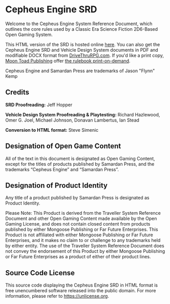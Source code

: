 # Cepheus Engine SRD

Welcome to the Cepheus Engine System Reference Document, which outlines the core rules used by a Classic Era Science Fiction 2D6-Based Open Gaming System.

This HTML version of the SRD is hosted online [here][srd]. You can also get the Cepheus Engine SRD and Vehicle Design System documents in PDF and modifiable DOCX format from [DriveThruRPG.com][dtrpg]. If you'd like a print copy, [Moon Toad Publishing][moontoad] offer [the rulebook print-on-demand][pod].

Cepheus Engine and Samardan Press are trademarks of Jason "Flynn" Kemp

## Credits
**SRD Proofreading:** Jeff Hopper

**Vehicle Design System Proofreading & Playtesting:** Richard Hazlewood, Omer G. Joel, Michael Johnson, Donavan Lambertus, Ian Stead

**Conversion to HTML format:** Steve Simenic

## Designation of Open Game Content
All of the text in this document is designated as Open Gaming Content, except for the titles of products published by Samardan Press, and the trademarks “Cepheus Engine” and “Samardan Press”.

## Designation of Product Identity
Any title of a product published by Samardan Press is designated as Product Identity.

Please Note: This Product is derived from the Traveller System Reference Document and other Open Gaming Content made available by the Open Gaming License, and does not contain closed content from products published by either Mongoose Publishing or Far Future Enterprises. This Product is not affiliated with either Mongoose Publishing or Far Future Enterprises, and it makes no claim to or challenge to any trademarks held by either entity. The use of the Traveller System Reference Document does not convey the endorsement of this Product by either Mongoose Publishing or Far Future Enterprises as a product of either of their product lines.

## Source Code License
This source code displaying the Cepheus Engine SRD in HTML format is free unencumbered software released into the public domain. For more information, please refer to https://unlicense.org.


[srd]: https://www.orffenspace.com/cepheus-srd/
[dtrpg]: https://www.drivethrurpg.com/browse/pub/3066/Samardan-Press/subcategory/5350_5360/Cepheus-Engine
[moontoad]: https://www.drivethrurpg.com/browse/pub/5791/Moon-Toad-Publishing
[pod]: https://www.drivethrurpg.com/product/237247/Cepheus-Engine-RPG
[unlicense]: https://unlicense.org
